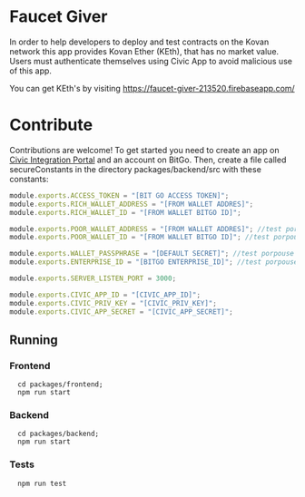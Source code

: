 # Faucet Giver

In order to help developers to deploy and test contracts on the Kovan network this app provides Kovan Ether (KEth), that has no market value. Users must authenticate themselves using Civic App to avoid malicious use of this app.

You can get KEth's by visiting https://faucet-giver-213520.firebaseapp.com/

# Contribute
Contributions are welcome!
To get started you need to create an app on [Civic Integration Portal](https://docs.civic.com/) and an account on BitGo.
Then, create a file called secureConstants in the directory packages/backend/src with these constants:

  ```javascript
  module.exports.ACCESS_TOKEN = "[BIT GO ACCESS TOKEN]";
  module.exports.RICH_WALLET_ADDRESS = "[FROM WALLET ADDRES]";
  module.exports.RICH_WALLET_ID = "[FROM WALLET BITGO ID]";

  module.exports.POOR_WALLET_ADDRESS = "[FROM WALLET ADDRES]"; //test porpouse
  module.exports.POOR_WALLET_ID = "[FROM WALLET BITGO ID]"; //test porpouse

  module.exports.WALLET_PASSPHRASE = "[DEFAULT SECRET]"; //test porpouse
  module.exports.ENTERPRISE_ID = "[BITGO ENTERPRISE_ID]"; //test porpouse

  module.exports.SERVER_LISTEN_PORT = 3000;

  module.exports.CIVIC_APP_ID = "[CIVIC_APP_ID]"; 
  module.exports.CIVIC_PRIV_KEY = "[CIVIC_PRIV_KEY]"; 
  module.exports.CIVIC_APP_SECRET = "[CIVIC_APP_SECRET]";
  ```

## Running
### Frontend
```
  cd packages/frontend;
  npm run start
```

### Backend
```
  cd packages/backend;
  npm run start
```
### Tests
```
  npm run test
```